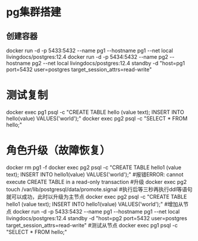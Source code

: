 # pg集群搭建
## 创建容器
docker run -d -p 5433:5432 --name pg1 --hostname pg1 --net local livingdocs/postgres:12.4
docker run -d -p 5434:5432 --name pg2 --hostname pg2  --net local livingdocs/postgres:12.4 standby -d "host=pg1 port=5432 user=postgres target_session_attrs=read-write"

# 测试复制
docker exec pg1 psql -c "CREATE TABLE hello (value text); INSERT INTO hello(value) VALUES('world');"
docker exec pg2 psql -c "SELECT * FROM hello;"

# 角色升级（故障恢复）
docker rm pg1 -f
docker exec pg2 psql -c "CREATE TABLE hello1 (value text); INSERT INTO hello1(value) VALUES('world');"
#报错ERROR:  cannot execute CREATE TABLE in a read-only transaction
#升级
docker exec pg2 touch /var/lib/postgresql/data/promote.signal
#执行后等三秒再执行ddl等语句就可以成功，此时以升级为主节点
docker exec pg2 psql -c "CREATE TABLE hello1 (value text); INSERT INTO hello1(value) VALUES('world');"
#增加从节点
docker run -d -p 5433:5432 --name pg1 --hostname pg1  --net local livingdocs/postgres:12.4 standby -d "host=pg2 port=5432 user=postgres target_session_attrs=read-write"
#测试从节点
docker exec pg1 psql -c "SELECT * FROM hello;"